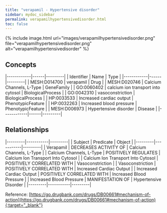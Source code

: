 ```yaml
---
title: "verapamil - Hypertensive disorder"
sidebar: mydoc_sidebar
permalink: verapamilhypertensivedisorder.html
toc: false 
---
```


{% include image.html url="images/verapamilhypertensivedisorder.png" file="verapamilhypertensivedisorder.png" alt="verapamilhypertensivedisorder" %}

## Concepts

|------------|------|---------|
| Identifier | Name | Type    |
|------------|------|---------|
| MESH:D014700 | verapamil | Drug |
| MESH:D020746 | Calcium Channels, L-Type | GeneFamily |
| GO:0060402 | calcium ion transport into cytosol | BiologicalProcess |
| GO:0042310 | vasoconstriction | BiologicalProcess |
| HP:0033533 | Increased cardiac output | PhenotypicFeature |
| HP:0032263 | Increased blood pressure | PhenotypicFeature |
| MESH:D006973 | Hypertensive disorder | Disease |
|------------|------|---------|

## Relationships

|---------|-----------|---------|
| Subject | Predicate | Object  |
|---------|-----------|---------|
| Verapamil | DECREASES ACTIVITY OF | Calcium Channels, L-Type |
| Calcium Channels, L-Type | POSITIVELY REGULATES | Calcium Ion Transport Into Cytosol |
| Calcium Ion Transport Into Cytosol | POSITIVELY CORRELATED WITH | Vasoconstriction |
| Vasoconstriction | POSITIVELY CORRELATED WITH | Increased Cardiac Output |
| Increased Cardiac Output | POSITIVELY CORRELATED WITH | Increased Blood Pressure |
| Increased Blood Pressure | MANIFESTATION OF | Hypertensive Disorder |
|---------|-----------|---------|

Reference: [https://go.drugbank.com/drugs/DB00661#mechanism-of-action](https://go.drugbank.com/drugs/DB00661#mechanism-of-action){:target="_blank"}